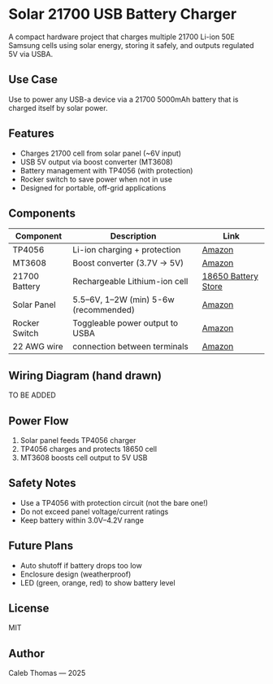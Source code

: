 # Solar 21700 USB Battery Charger
A compact hardware project that charges multiple 21700 Li-ion 50E Samsung cells using solar energy, storing it safely, and outputs regulated 5V via USBA. 

## Use Case
Use to power any USB-a device via a 21700 5000mAh battery that is charged itself by solar power.

## Features
- Charges 21700 cell from solar panel (~6V input)
- USB 5V output via boost converter (MT3608)
- Battery management with TP4056 (with protection)
- Rocker switch to save power when not in use
- Designed for portable, off-grid applications

## Components
| Component | Description | Link |
|-----------|-------------|------|
| TP4056 | Li-ion charging + protection | [Amazon](https://www.amazon.com/HiLetgo-Lithium-Charging-Protection-Functions/dp/B07PKND8KG/ref=sr_1_3?crid=2RNCS27X3G67O&dib=eyJ2IjoiMSJ9.mmqI1134FS87MHz1mUcWtVQ3nl56sscrnSMxLFpWabzs2P0VEpvBhthLuQU6SI2Miw-I83Qy9o5TsMndADuD7kOOSb3OrmbtbkryfY6n36x4uXgLHjDBbQdK3YvKYhaD_6Ld93CpeP-UHwzHBChaIwkmEzZ6JKOD7jCRDQ6-ocDRUUeq0i-wfOQYnde4objwYD_PROqkFCInSDxSNV8qIUcOZHZn3yFOwOWFto0EUsk.8vyBwRi72GVM1dxXRx4JKOLEvJc0XP319kvKBtV_rYo&dib_tag=se&keywords=tp4056&qid=1746113787&sprefix=TP40%2Caps%2C341&sr=8-3) |
| MT3608 | Boost converter (3.7V → 5V) | [Amazon](https://www.amazon.com/Dorhea-MT3608-DC-DC-Boost-Converter/dp/B089JYBF25/ref=sr_1_3?crid=1URDLFIGHF7P6&dib=eyJ2IjoiMSJ9.V20UGII4iKhMPSdbA0ORU8ntDcx_O-vpOIRGcpWJV8KYxJ7Fs-oJWyISZ1iSuNb3ElBPVExAVAFQFpZh5Ed6HEAoc5BOM3fxMdJGXJotV6QVZAnsJkccjFaDuhu2CtmD814tj8uIL17duBEOBTgrYZ3MfOMJGW9eC3Kt6-rKT-v74PE6zYvuFmAbYG8XouuDGLXcoEBg26C0AazPxRWOynIeExWw3o4wksGlxug4YDI.0apLGxT--sNxn0hRxi54YFQ_082fLE6HxtZaWxaJNRI&dib_tag=se&keywords=mt3608&qid=1746113828&sprefix=mt3608%2Caps%2C840&sr=8-3) |
| 21700 Battery | Rechargeable Lithium-ion cell | [18650 Battery Store](https://www.18650batterystore.com/products/samsung-50e) |
| Solar Panel | 5.5–6V, 1–2W (min) 5-6w (recommended) | [Amazon](https://www.amazon.com/POWOXI-Maintainer-Intelligent-Controller-Waterproof/dp/B089SVMPHL/ref=sr_1_4?crid=2OZBMUNRHPZA5&dib=eyJ2IjoiMSJ9.rTQirNrW6diGTWMsa86kMUhT7YxLt5144Q9BgTImu0Iz8i1PMQz15hHDgbOXm2Kz9bvChrItzdzXZyRf6AmWo_WOjTII1f5SL6Wp-zw_EgmoEo9hKD426Dbo9xQJlpv0Fzfmd9aw5zyDdnwiOPgkhwHNk2FWSEV8BAw8zXxPtRhp_eXwKmbq6vdWQA2SFXPVN53VXgeS_Oi39-qZTmzjIDY8dyVl-zmzhRbOjZZvkgw.d036ePt3E2ZSaa8IYuVzZKJGpSqT2OKz9lxlyxGiq-k&dib_tag=se&keywords=6w+6v+solar+panel&qid=1746113885&sprefix=6w+6v+solar+panel%2Caps%2C155&sr=8-4) |
| Rocker Switch | Toggleable power output to USBA | [Amazon](https://www.amazon.com/DaierTek-250VAC-Rocker-KCD1-101-Plastic/dp/B07S2QJKTX/ref=sr_1_1_sspa?dib=eyJ2IjoiMSJ9.U6DeqVsNukOmjPf4ZQ1XOXhIcmbstjqzeNS6KO5OiEMwtiSMGtTuNdj9lgAF2eLF12lRtlpVsSJUYRYInjnA5VFP8FE9aDc-i2TQL62o6xBl2I07gcjJubDox_JPmFb_5stm7qSf8PkyeHtLK4MhUrAAGkiquyUc_TYwD4N41ohNEeygO-R6Vh8yhecDRTsQhJy9LfZdBp32LoaykBXpWJFE_DgsxJaon8iclzM-SG0.HrDgsFcjStz9RvCM1nNPtWhK-30_BPh5een2qPg3tNM&dib_tag=se&keywords=rocker+switch&qid=1756828076&sr=8-1-spons&sp_csd=d2lkZ2V0TmFtZT1zcF9hdGY&psc=1) |
| 22 AWG wire | connection between terminals | [Amazon]([amazon.com/dp/B089CQHRDT?ref_=ppx_hzsearch_conn_dt_b_fed_asin_title_12](https://www.amazon.com/Fermerry-Stranded-Electric-Tinned-Copper/dp/B089CQHRDT/ref=sr_1_4_sspa?dib=eyJ2IjoiMSJ9.LbfmNeaOMKQc2NnauqoG3qGV41E7ROxSi6Xxb0l3ZgfUb5OE2VE2IVYsqTuHy37T1oy0OB7HhgbbAFZn13h4Uw2PPNDdWFW-k2vugdq8nKhybWmN9ODvoRyJ6MHV3KbGWSaYPBtptDogn_N8hEGi6gTbMT13eeC60C4o8-8xEqaCe4afXLqfB_pqxp9VVg9qmJbSRyD_6FkrFiEOTDYgBWPOTj1ukOPC8d-vgVjZgkBVI9_NSbOrtohi_5576x0wK9OkiA9CBVABGx2s7nx_zLwA62wJWaf6r43zm4p-Eqo.AQBYnQ_6EABFiEKMg3BW8fLpb8A8GAVy8ogbX3r2h1g&dib_tag=se&keywords=22+awg+wire&qid=1756828098&sr=8-4-spons&sp_csd=d2lkZ2V0TmFtZT1zcF9hdGY&psc=1)) | 
## Wiring Diagram (hand drawn)
TO BE ADDED

## Power Flow
1. Solar panel feeds TP4056 charger
2. TP4056 charges and protects 18650 cell
3. MT3608 boosts cell output to 5V USB

## Safety Notes
- Use a TP4056 with protection circuit (not the bare one!)
- Do not exceed panel voltage/current ratings
- Keep battery within 3.0V–4.2V range

## Future Plans
- Auto shutoff if battery drops too low
- Enclosure design (weatherproof)
- LED (green, orange, red) to show battery level

## License
MIT

## Author
Caleb Thomas — 2025

